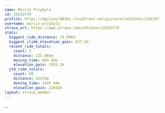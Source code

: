 ```yaml
---
name: Marcin Przybyla
id: 25633770
profile: https://dgalywyr863hv.cloudfront.net/pictures/athletes/25633770/12947173/2/large.jpg
username: marcin-przybyla
strava_url: https://www.strava.com/athletes/25633770
stats:
  biggest_ride_distance: 79.09km
  biggest_climb_elevation_gain: 637.2m
  recent_ride_totals:
    count: 3
    distance: 123.86km
    moving_time: 05h 49m
    elevation_gain: 1955.2m
  ytd_ride_totals:
    count: 89
    distance: 2537km
    moving_time: 124h 44m
    elevation_gain: 22442m
layout: strava_member
--- 
```

...
